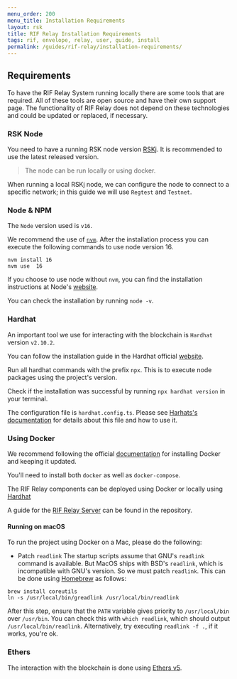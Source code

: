 ```yaml
---
menu_order: 200
menu_title: Installation Requirements
layout: rsk
title: RIF Relay Installation Requirements
tags: rif, envelope, relay, user, guide, install
permalink: /guides/rif-relay/installation-requirements/
---
```


## Requirements

To have the RIF Relay System running locally there are some tools that are required. All of these tools are open source and have their own support page. The functionality of RIF Relay does not depend on these technologies and could be updated or replaced, if necessary. 

### RSK Node

You need to have a running RSK node version [RSKj](https://github.com/rsksmart/rskj/releases). It is recommended to use the latest released version.

> The node can be run locally or using docker.

When running a local RSKj node, we can configure the node to connect to a specific network; in this guide we will use `Regtest` and `Testnet`. 

### Node & NPM

The `Node` version used is `v16`. 

We recommend the use of [`nvm`](https://github.com/nvm-sh/nvm). After the installation process you can execute the following commands to use node version 16.

```
nvm install 16
nvm use  16
```

If you choose to use node without `nvm`, you can find the installation instructions at Node's [website](https://nodejs.org/en/). 

You can check the installation by running `node -v`.

### Hardhat

An important tool we use for interacting with the blockchain is `Hardhat` version `v2.10.2`.

You can follow the installation guide in the Hardhat official [website](https://hardhat.org/).

Run all hardhat commands with the prefix `npx`. This is to execute node packages using the project's version.

Check if the installation was successful by running `npx hardhat version` in your terminal.

The configuration file is `hardhat.config.ts`. Please see [Harhats's documentation](https://hardhat.org/docs) for details about this file and how to use it.


### Using Docker

We recommend following the official [documentation](https://docs.docker.com/get-docker/) for installing Docker and keeping it updated.

You'll need to install both `docker` as well as `docker-compose`.

The RIF Relay components can be deployed using Docker or locally using [Hardhat](/guides/rif-relay/installation-requirements#hardhat)

A guide for the [RIF Relay Server](https://github.com/rsksmart/rif-relay-server#execute-as-a-docker-container) can be found in the repository.

#### Running on macOS

To run the project using Docker on a Mac, please do the following: 

- Patch `readlink`
The startup scripts assume that GNU's `readlink` command is available. But MacOS ships with BSD's `readlink`, which is incompatible with GNU's version. So we must patch `readlink`. This can be done using [Homebrew](https://brew.sh/) as follows:

```
brew install coreutils
ln -s /usr/local/bin/greadlink /usr/local/bin/readlink
```

After this step, ensure that the `PATH` variable gives priority to `/usr/local/bin` over `/usr/bin`. You can check this with `which readlink`, which should output `/usr/local/bin/readlink`. Alternatively, try executing `readlink -f .`, if it works, you're ok.

### Ethers

The interaction with the blockchain is done using [Ethers v5](https://docs.ethers.org/v5/).